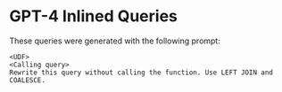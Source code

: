 # GPT-4 Inlined Queries

These queries were generated with the following prompt:

```
<UDF>
<Calling query>
Rewrite this query without calling the function. Use LEFT JOIN and COALESCE.
```

